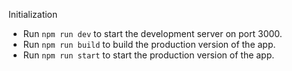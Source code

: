 Initialization

- Run `npm run dev` to start the development server on port 3000.
- Run `npm run build` to build the production version of the app.
- Run `npm run start` to start the production version of the app.
